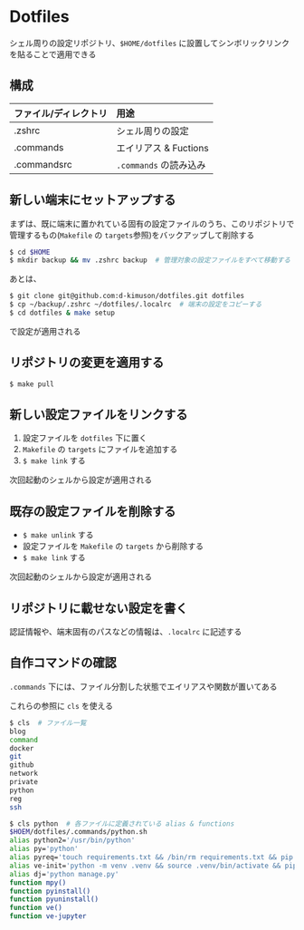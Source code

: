# Dotfiles

シェル周りの設定リポジトリ、`$HOME/dotfiles` に設置してシンボリックリンクを貼ることで適用できる

## 構成

| ファイル/ディレクトリ | 用途                   |
| :-------------------- | :--------------------- |
| .zshrc                | シェル周りの設定       |
| .commands             | エイリアス & Fuctions  |
| .commandsrc           | `.commands` の読み込み |

## 新しい端末にセットアップする

まずは、既に端末に置かれている固有の設定ファイルのうち、このリポジトリで管理するもの(`Makefile` の `targets`参照)をバックアップして削除する

``` bash
$ cd $HOME
$ mkdir backup && mv .zshrc backup  # 管理対象の設定ファイルをすべて移動する
```

あとは、

``` sh
$ git clone git@github.com:d-kimuson/dotfiles.git dotfiles
$ cp ~/backup/.zshrc ~/dotfiles/.localrc  # 端末の設定をコピーする
$ cd dotfiles & make setup
```

で設定が適用される

## リポジトリの変更を適用する

``` sh
$ make pull
```

## 新しい設定ファイルをリンクする

1. 設定ファイルを `dotfiles` 下に置く
2. `Makefile` の `targets` にファイルを追加する
2. `$ make link` する

次回起動のシェルから設定が適用される

## 既存の設定ファイルを削除する

- `$ make unlink` する
- 設定ファイルを `Makefile` の `targets` から削除する
- `$ make link` する

次回起動のシェルから設定が適用される

## リポジトリに載せない設定を書く

認証情報や、端末固有のパスなどの情報は、`.localrc` に記述する

## 自作コマンドの確認

`.commands` 下には、ファイル分割した状態でエイリアスや関数が置いてある

これらの参照に `cls` を使える

``` sh
$ cls  # ファイル一覧
blog
command
docker
git
github
network
private
python
reg
ssh

$ cls python  # 各ファイルに定義されている alias & functions
$HOEM/dotfiles/.commands/python.sh
alias python2='/usr/bin/python'
alias py='python'
alias pyreq='touch requirements.txt && /bin/rm requirements.txt && pip freeze > requirements.txt'
alias ve-init='python -m venv .venv && source .venv/bin/activate && pip install --upgrade pip'
alias dj='python manage.py'
function mpy()
function pyinstall()
function pyuninstall()
function ve()
function ve-jupyter
```
